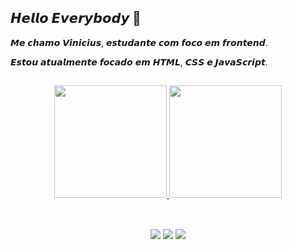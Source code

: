 ## 𝙃𝙚𝙡𝙡𝙤 𝙀𝙫𝙚𝙧𝙮𝙗𝙤𝙙𝙮 👾

<p>𝙈𝙚 𝙘𝙝𝙖𝙢𝙤 𝙑𝙞𝙣𝙞𝙘𝙞𝙪𝙨, 𝙚𝙨𝙩𝙪𝙙𝙖𝙣𝙩𝙚 𝙘𝙤𝙢 𝙛𝙤𝙘𝙤 𝙚𝙢 𝙛𝙧𝙤𝙣𝙩𝙚𝙣𝙙.</p>
<p>𝙀𝙨𝙩𝙤𝙪 𝙖𝙩𝙪𝙖𝙡𝙢𝙚𝙣𝙩𝙚 𝙛𝙤𝙘𝙖𝙙𝙤 𝙚𝙢 𝙃𝙏𝙈𝙇, 𝘾𝙎𝙎 𝙚 𝙅𝙖𝙫𝙖𝙎𝙘𝙧𝙞𝙥𝙩.</p>

  ##
<div div align="center">
  <a href="https://github.com/vss-vinicius">
  <img height="180em" src="https://github-readme-stats.vercel.app/api?username=vss-vinicius&show_icons=true&theme=gotham&include_all_commits=true&count_private=true"/>
  <img height="180em" src="https://github-readme-stats.vercel.app/api/top-langs/?username=vss-vinicius&layout=compact&langs_count=10&theme=gotham"/>
</div>

<!--REDES SOCIAIS-->  
   ##
<br/>
<div align="center">   
  <a href="https://www.instagram.com/viniciuzy/" target="_blank"><img src="https://img.shields.io/badge/-Instagram-%23E4405F?style=for-the-badge&logo=instagram&logoColor=white" target="_blank"></a>
  <a href="mailto:vss.vinicius@outlook.com"><img src="https://img.shields.io/badge/Microsoft_Outlook-0078D4?style=for-the-badge&logo=microsoft-outlook&logoColor=white"></a>
  <a href="https://www.linkedin.com/in/vinicius-soares-079006180/" target="_blank"><img src="https://img.shields.io/badge/-LinkedIn-%230077B5?style=for-the-badge&logo=linkedin&logoColor=white" target="_blank"></a>  
</div>
